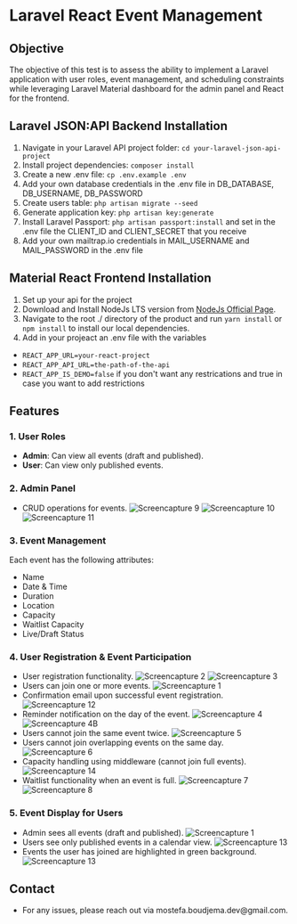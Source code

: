 # Laravel React Event Management

## Objective

The objective of this test is to assess the ability to implement a Laravel application with user roles, event management, and scheduling constraints while leveraging Laravel Material dashboard for the admin panel and React for the frontend.

## Laravel JSON:API Backend Installation

1. Navigate in your Laravel API project folder: `cd your-laravel-json-api-project`
2. Install project dependencies: `composer install`
3. Create a new .env file: `cp .env.example .env`
4. Add your own database credentials in the .env file in DB_DATABASE, DB_USERNAME, DB_PASSWORD
5. Create users table: `php artisan migrate --seed`
6. Generate application key: `php artisan key:generate`
7. Install Laravel Passport: `php artisan passport:install` and set in the .env file the CLIENT_ID and CLIENT_SECRET that you receive
8. Add your own mailtrap.io credentials in MAIL_USERNAME and MAIL_PASSWORD in the .env file

## Material React Frontend Installation

1. Set up your api for the project
2. Download and Install NodeJs LTS version from [NodeJs Official Page](https://nodejs.org/en/download/).
3. Navigate to the root ./ directory of the product and run `yarn install` or `npm install` to install our local dependencies.
4. Add in your projeact an .env file with the variables
 - `REACT_APP_URL=your-react-project`
 - `REACT_APP_API_URL=the-path-of-the-api`
 - `REACT_APP_IS_DEMO=false` if you don't want any restrications and true in case you want to add restrictions

## Features

### 1. User Roles

- **Admin**: Can view all events (draft and published).
- **User**: Can view only published events.

### 2. Admin Panel 
- CRUD operations for events.
![Screencapture 9](screenshots/screencapture-9.png)
![Screencapture 10](screenshots/screencapture-10.png)
![Screencapture 11](screenshots/screencapture-11.png)

### 3. Event Management

Each event has the following attributes:

- Name
- Date & Time
- Duration
- Location
- Capacity
- Waitlist Capacity
- Live/Draft Status

### 4. User Registration & Event Participation

- User registration functionality.
![Screencapture 2](screenshots/screencapture-2.png)
![Screencapture 3](screenshots/screencapture-3.png)
- Users can join one or more events.
![Screencapture 1](screenshots/screencapture-1.png)
- Confirmation email upon successful event registration.
![Screencapture 12](screenshots/screencapture-12.png)
- Reminder notification on the day of the event.
![Screencapture 4](screenshots/screencapture-4.png)
![Screencapture 4B](screenshots/screencapture-4B.JPG)
- Users cannot join the same event twice.
![Screencapture 5](screenshots/screencapture-5.png)
- Users cannot join overlapping events on the same day.
![Screencapture 6](screenshots/screencapture-6.png)
- Capacity handling using middleware (cannot join full events).
![Screencapture 14](screenshots/screencapture-14.png)
- Waitlist functionality when an event is full.
![Screencapture 7](screenshots/screencapture-7.png)
![Screencapture 8](screenshots/screencapture-8.png)

### 5. Event Display for Users

- Admin sees all events (draft and published).
![Screencapture 1](screenshots/screencapture-1.png)
- Users see only published events in a calendar view.
![Screencapture 13](screenshots/screencapture-13.png)
- Events the user has joined are highlighted in green background.
![Screencapture 13](screenshots/screencapture-15.png)


## Contact

- For any issues, please reach out via mostefa.boudjema.dev\@gmail.com.



